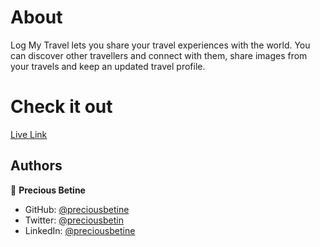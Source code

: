 # About

Log My Travel lets you share your travel experiences with the world.
You can discover other travellers and connect with them, share images from your travels and keep an updated travel profile.

# Check it out

[Live Link](https://posteer.herokuapp.com)

## Authors
👤 **Precious Betine**

- GitHub: [@preciousbetine](https://github.com/preciousbetine)
- Twitter: [@preciousbetin](https://twitter.com/preciousbetin)
- LinkedIn: [@preciousbetine](https://linkedin.com/in/preciousbetine/)
